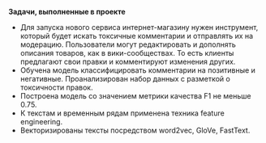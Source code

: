 **Задачи, выполненные в проекте**

- Для запуска нового сервиса интернет-магазину нужен инструмент, который будет искать токсичные комментарии и отправлять их на модерацию. Пользователи могут редактировать и дополнять описания товаров, как в вики-сообществах. То есть клиенты предлагают свои правки и комментируют изменения других. 
- Обучена модель классифицировать комментарии на позитивные и негативные. Проанализирован набор данных с разметкой о токсичности правок.
- Построена модель со значением метрики качества F1 не меньше 0.75.
- К текстам и временным рядам применена техника feature engineering. 
- Векторизированы тексты посредством word2vec, GloVe, FastText.
